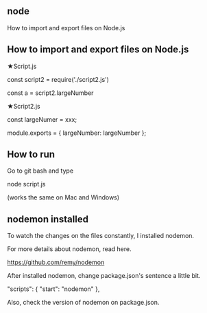 ## node
How to import and export files on Node.js

## How to import and export files on Node.js

★Script.js

const script2 = require('./script2.js')

const a = script2.largeNumber

★Script2.js

const largeNumer = xxx;

module.exports = {
largeNumber: largeNumber
};

## How to run

Go to git bash and type

node script.js

(works the same on Mac and Windows)

## nodemon installed

To watch the changes on the files constantly, I installed nodemon.

For more details about nodemon, read here.

https://github.com/remy/nodemon

After installed nodemon, change package.json's sentence a little bit.

"scripts": {
    "start": "nodemon"
  },
  
  Also, check the version of nodemon on package.json.



